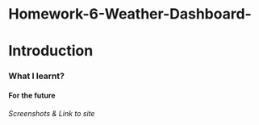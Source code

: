 # Homework-6-Weather-Dashboard-
# Introduction


### What I learnt?


#### For the future 


###### Screenshots & Link to site